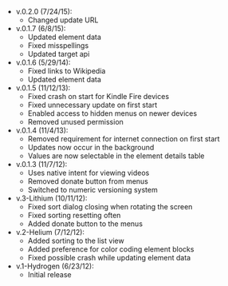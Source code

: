 ﻿- v.0.2.0 (7/24/15):
   * Changed update URL
- v.0.1.7 (6/8/15):
   * Updated element data
   * Fixed misspellings
   * Updated target api
- v.0.1.6 (5/29/14):
   * Fixed links to Wikipedia
   * Updated element data
- v.0.1.5 (11/12/13):
   * Fixed crash on start for Kindle Fire devices
   * Fixed unnecessary update on first start
   * Enabled access to hidden menus on newer devices
   * Removed unused permission
- v.0.1.4 (11/4/13):
   * Removed requirement for internet connection on first start
   * Updates now occur in the background
   * Values are now selectable in the element details table
- v.0.1.3 (11/7/12):
   * Uses native intent for viewing videos
   * Removed donate button from menus
   * Switched to numeric versioning system
- v.3-Lithium (10/11/12):
   * Fixed sort dialog closing when rotating the screen
   * Fixed sorting resetting often
   * Added donate button to the menus
- v.2-Helium (7/12/12):
   * Added sorting to the list view
   * Added preference for color coding element blocks
   * Fixed possible crash while updating element data
- v.1-Hydrogen (6/23/12):
   * Initial release